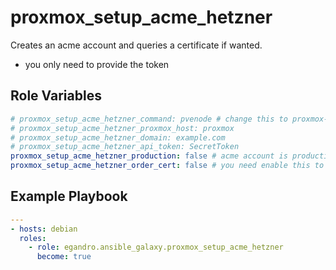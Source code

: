 # proxmox_setup_acme_hetzner

Creates an acme account and queries a certificate if wanted.

- you only need to provide the token

## Role Variables

```yml
# proxmox_setup_acme_hetzner_command: pvenode # change this to proxmox-backup-manager on pbs
# proxmox_setup_acme_hetzner_proxmox_host: proxmox
# proxmox_setup_acme_hetzner_domain: example.com
# proxmox_setup_acme_hetzner_api_token: SecretToken
proxmox_setup_acme_hetzner_production: false # acme account is production - use "false" to use the lets encrypt staging account
proxmox_setup_acme_hetzner_order_cert: false # you need enable this to place the order (careful or lets encrypt might block you 1 week)
```

## Example Playbook

```yml
---
- hosts: debian
  roles:
    - role: egandro.ansible_galaxy.proxmox_setup_acme_hetzner
      become: true
```
